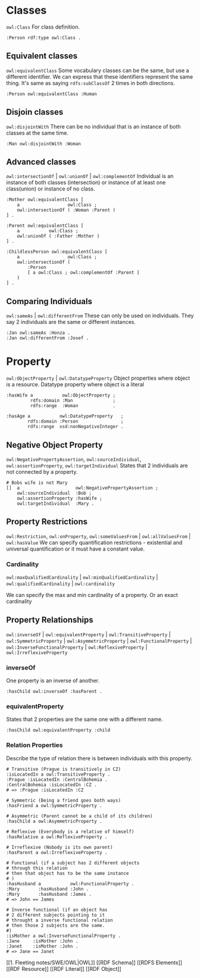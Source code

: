 # Classes
`owl:Class`
For class definition.

```turtle
:Person rdf:type owl:Class .
```
## Equivalent classes
`owl:equivalentClass`
Some vocabulary classes can be the same, but use a different identifier. We can express that these identifiers represent the same thing.
It's same as saying `rdfs:subClassOf` 2 times in both directions.

```turtle
:Person owl:equivalentClass :Human
```

## Disjoin classes
`owl:disjointWith`
There can be no individual that is an instance of both classes at the same time.

```turtle
:Man owl:disjointWith :Woman
```

## Advanced classes
`owl:intersectionOf` | `owl:unionOf` | `owl:complementOf`
Individual is an instance of both classes (intersection) or instance of at least one class(union) or instance of no class.

```turtle
:Mother owl:equivalentClass [
	a                  owl:Class ;
	owl:intersectionOf ( :Woman :Parent )
] .

:Parent owl:equivalentClass [
	a           owl:Class ;
	owl:unionOf ( :Father :Mother )
] .

:ChildlessPerson owl:equivalentClass [
	a                  owl:Class ;
	owl:intersectionOf ( 
		:Person
		[ a owl:Class ; owl:complementOf :Parent ]
	)
] .
```

## Comparing Individuals
`owl:sameAs` | `owl:differentFrom`
These can only be used on individuals.
They say 2 individuals are the same or different instances.

```turtle
:Jan owl:sameAs :Honza .
:Jan owl:differentFrom :Josef .
```

# Property
`owl:ObjectProperty` | `owl:DatatypeProperty`
Object properties where object is a resource.
Datatype property where object is a literal

```turtle
:hasWife a           owl:ObjectProperty ;
		 rdfs:domain :Man               ;
		 rdfs:range  :Woman             .

:hasAge a           owl:DatatypeProperty   ;
		rdfs:domain :Person                ;
		rdfs:range  xsd:nonNegativeInteger .
```

## Negative Object Property
`owl:NegativePropertyAssertion`, `owl:sourceIndividual`, `owl:assertionProperty`, `owl:targetIndividual`
States that 2 individuals are not connected by a property.

```turtle
# Bobs wife is not Mary
[]  a                     owl:NegativePropertyAssertion ;
	owl:sourceIndividual  :Bob ;
	owl:assertionProperty :hasWife ;
	owl:targetIndividual  :Mary .
```

## Property Restrictions
`owl:Restriction`, `owl:onProperty`, `owl:someValuesFrom` | `owl:allValuesFrom` | `owl:hasValue`
We can specify quantification restrictions - existential and universal quantification or it must have a constant value.

### Cardinality
`owl:maxQualifiedCardinality` | `owl:minQualifiedCardinality` | `owl:qualifiedCardinality` | `owl:cardinality`

We can specify the max and min cardinality of a property.
Or an exact cardinality

## Property Relationships
`owl:inverseOf` | `owl:equivalentProperty` | `owl:TransitiveProperty` | `owl:SymmetricProperty` | `owl:AsymmetricProperty` | `owl:FunctionalProperty` | `owl:InverseFunctionalProperty` | `owl:ReflexiveProperty` | `owl:IrreflexiveProperty`

### inverseOf
One property is an inverse of another.

```turtle
:hasChild owl:inverseOf :hasParent .
```

### equivalentProperty
States that 2 properties are the same one with a different name.

```turtle
:hasChild owl:equivalentProperty :child
```

### Relation Properties
Describe the type of relation there is between individuals with this property.

```turtle
# Transitive (Prague is transitively in CZ)
:isLocatedIn a owl:TransitiveProperty .
:Prague :isLocatedIn :CentralBohemia .
:CentralBohemia :isLocatedIn :CZ .
# => :Prague :isLocatedIn :CZ

# Symmetric (Being a friend goes both ways)
:hasFriend a owl:SymmetricProperty .

# Asymmetric (Parent cannot be a child of its children)
:hasChild a owl:AsymmetricProperty .

# Reflexive (Everybody is a relative of himself)
:hasRelative a owl:ReflexiveProperty .

# Irreflexive (Nobody is its own parent)
:hasParent a owl:IrreflexiveProperty .

# Functional (if a subject has 2 different objects
# through this relation
# then that object has to be the same instance
# )
:hasHusband a           owl:FunctionalProperty .
:Mary       :hasHusband :John .
:Mary       :hasHusband :James .
# => John == James

# Inverse functional (if an object has
# 2 different subjects pointing to it
# throught a inverse functional relation
# then those 2 subjects are the same.
#)
:isMother a owl:InverseFunctionalProperty .
:Jane     :isMother :John .
:Janet    :isMother :John .
# => Jane == Janet
```




[[1. Fleeting notes/SWE/OWL|OWL]]
[[RDF Schema]]
[[RDFS Elements]]
[[RDF Resource]]
[[RDF Literal]]
[[RDF Object]]